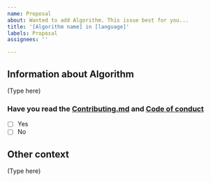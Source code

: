 ```yaml
---
name: Proposal
about: Wanted to add Algorithm. This issue best for you...
title: '[Algorithm name] in [language]'
labels: Proposal
assignees: ''

---
```


## Information about Algorithm
<!--
i.e: What the given algorithm do and i.e. Type of algoritm array,stack
-->
(Type here)
### Have you read the [Contributing.md](https://github.com/MakeContributions/DSA/blob/main/CONTRIBUTING.md) and [Code of conduct](https://github.com/MakeContributions/DSA/blob/main/CODE_OF_CONDUCT.md)
<!-- Choose any one of them -->
- [ ] Yes
- [ ] No

## Other context
<!--
This is a competitive platform problem i.e. Hackerrank,Codechef,GeeksforGeeks,Leetcode,Codeforce 
-->
(Type here)
